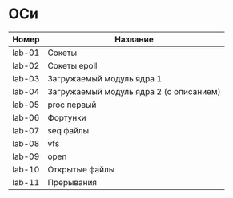 # ОСи


| Номер  | Название                                |
| ------ | --------------------------------------- |
| lab-01 | Сокеты                                  |
| lab-02 | Сокеты epoll                            |
| lab-03 | Загружаемый модуль ядра 1               |
| lab-04 | Загружаемый модуль ядра 2 (с описанием) |
| lab-05 | proc первый                             |
| lab-06 | Фортунки                                |
| lab-07 | seq файлы                               |
| lab-08 | vfs                                     |
| lab-09 | open                                    |
| lab-10 | Открытые файлы                         |
|lab-11|Прерывания|

